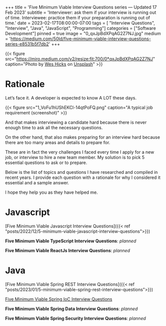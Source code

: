 +++
title = 'Five Minimum Viable Interview Questions series — Updated 17 Feb 2023'
subtitle = 'Interviewer: ask them if your interview is running out of time. Interviewee: practice them if your preparation is running out of time.'
date = 2023-02-17T08:00:00-07:00
tags = [ "Interview Questions", "Interview", "Java", "JavaScript", "Programming"]
categories = ["Software Development"]
pinned = true
image = "0_qxJpBdXPqAG2Z7NJ.jpg"
medium = 'https://medium.com/50ld/five-minimum-viable-interview-questions-series-e8531b5f7db2'
+++

{{< figure src="https://miro.medium.com/v2/resize:fit:700/0*qxJpBdXPqAG2Z7NJ" caption="Photo by [Wes Hicks](https://unsplash.com/@sickhews?utm_source=medium&utm_medium=referral) on [Unsplash](https://unsplash.com/?utm_source=medium&utm_medium=referral)" >}}


Rationale
=========

Let’s face it. A developer is expected to know A LOT these days.

{{< figure src="1_VoFu1hUShEKCl-14qtPoFQ.png" caption="A typical job requirement (screenshot)" >}}

And that makes interviewing a candidate hard because there is never enough time to ask all the necessary questions.

On the other hand, that also makes preparing for an interview hard because there are too many areas and details to prepare for.

These are in fact the very challenges I faced every time I apply for a new job, or interview to hire a new team member. My solution is to pick 5 essential questions to ask or to prepare.

Below is the list of topics and questions I have researched and compiled in recent years. I provide each question with a rationale for why I considered it essential and a sample answer.

I hope they help you as they have helped me.

Javascript
==========

[Five Minimum Viable Javascript Interview Questions]({{< ref "posts/2022/12/5-minimum-viable-javascript-interview-questions">}})

**Five Minimum Viable TypeScript Interview Questions**: _planned_

**Five Minimum Viable ReactJs Interview Questions**: _planned_

Java
====

[Five Minimum Viable Spring REST Interview Questions]({{< ref "posts/2023/01/5-minimum-viable-spring-rest-interview-questions">}})

[Five Minimum Viable Spring IoC Interview Questions](https://medium.com/50ld/five-minimum-viable-spring-ioc-interview-questions-6bfc7e1f4a8b?source=post_page-----e8531b5f7db2--------------------------------)

**Five Minimum Viable Spring Data Interview Questions**: _planned_

**Five Minimum Viable Spring Security Interview Questions**: _planned_